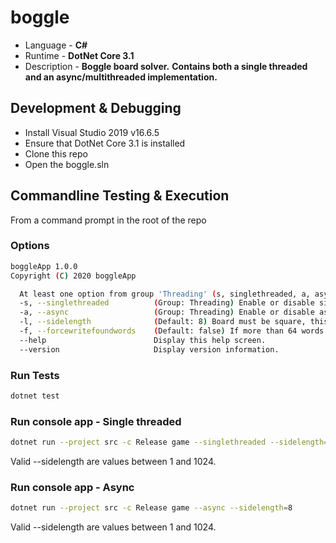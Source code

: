 # boggle

* Language - **C#**
* Runtime - **DotNet Core 3.1**
* Description - **Boggle board solver.**  **Contains both a single threaded and an async/multithreaded implementation.**

## Development & Debugging

* Install Visual Studio 2019 v16.6.5
* Ensure that DotNet Core 3.1 is installed
* Clone this repo
* Open the boggle.sln

## Commandline Testing & Execution

From a command prompt in the root of the repo

### Options

```bash
boggleApp 1.0.0
Copyright (C) 2020 boggleApp

  At least one option from group 'Threading' (s, singlethreaded, a, async) is required.
  -s, --singlethreaded          (Group: Threading) Enable or disable singlethreaded execution.  Default = true
  -a, --async                   (Group: Threading) Enable or disable async processing.  Default = false
  -l, --sidelength              (Default: 8) Board must be square, this is the length of a single side.  Default is 8, which will result in an 8x8 board.
  -f, --forcewritefoundwords    (Default: false) If more than 64 words are found, individual words are not written.  This forces all words written at the end of a run.  Default = false
  --help                        Display this help screen.
  --version                     Display version information.
```

### Run Tests

```bash
dotnet test
```

### Run console app - Single threaded

```bash
dotnet run --project src -c Release game --singlethreaded --sidelength=8
```

Valid --sidelength are values between 1 and 1024.

### Run console app - Async

```bash
dotnet run --project src -c Release game --async --sidelength=8
```

Valid --sidelength are values between 1 and 1024.
